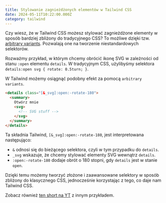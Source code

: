 ```yaml
---
title: Stylowanie zagnieżdżonych elementów w Tailwind CSS
date: 2024-05-11T10:22:00.000Z
category: tailwind
---
```


Czy wiesz, że w Tailwind CSS możesz stylować zagnieżdżone elementy w sposób bardziej zbliżony do tradycyjnego CSS? To możliwe dzięki tzw. [arbitrary variants](https://tailwindcss.com/docs/hover-focus-and-other-states#using-arbitrary-variants). Pozwalają one na tworzenie niestandardowych selektorów.

Rozważmy przykład, w którym chcemy obrócić ikonę SVG w zależności od stanu `:open` elementu `details`. W tradycyjnym CSS, użylibyśmy selektora `details:open svg { rotate: 0.5turn; }`.

W Tailwind możemy osiągnąć podobny efekt za pomocą `arbitrary variants`.

```html
<details class="[&_svg]:open:-rotate-180">
  <summary>
    Otwórz mnie
    <svg>
      <!-- SVG stuff -->
    </svg>
  </summary>
</details>
```

Ta składnia Tailwind, `[&_svg]:open:-rotate-180`, jest interpretowana następująco:

- `&` odnosi się do bieżącego selektora, czyli w tym przypadku do `details`.
- `_svg` wskazuje, że chcemy stylować elementy SVG wewnątrz `details`.
- `:open:-rotate-180` dodaje obrót o 180 stopni, gdy `details` jest w stanie `open`.

Dzięki temu możemy tworzyć złożone i zaawansowane selektory w sposób zbliżony do klasycznego CSS, jednocześnie korzystając z tego, co daje nam Tailwind CSS.

Zobacz również [ten short na YT](https://www.youtube.com/watch?v=Y1av0bWl238) z innym przykładem.
